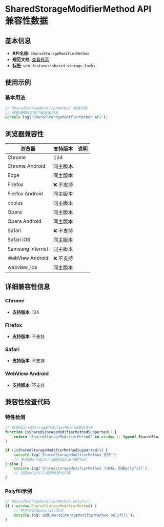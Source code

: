 # SharedStorageModifierMethod API 兼容性数据

## 基本信息

- **API名称**: `SharedStorageModifierMethod`
- **规范文档**: [查看规范](https://wicg.github.io/shared-storage/#sharedstoragemodifiermethod)
- **标签**: `web-features:shared-storage-locks`

## 使用示例

### 基本用法

```javascript
// SharedStorageModifierMethod 使用示例
// 请查阅MDN文档了解具体用法
console.log('SharedStorageModifierMethod API');
```

## 浏览器兼容性

| 浏览器 | 支持版本 | 说明 |
|--------|----------|------|
| Chrome | 134 |  |
| Chrome Android | 同主版本 |  |
| Edge | 同主版本 |  |
| Firefox | ❌ 不支持 |  |
| Firefox Android | 同主版本 |  |
| oculus | 同主版本 |  |
| Opera | 同主版本 |  |
| Opera Android | 同主版本 |  |
| Safari | ❌ 不支持 |  |
| Safari iOS | 同主版本 |  |
| Samsung Internet | 同主版本 |  |
| WebView Android | ❌ 不支持 |  |
| webview_ios | 同主版本 |  |

## 详细兼容性信息

### Chrome

- **支持版本**: 134

### Firefox

- **支持版本**: 不支持

### Safari

- **支持版本**: 不支持

### WebView Android

- **支持版本**: 不支持

## 兼容性检查代码

### 特性检测

```javascript
// 检查SharedStorageModifierMethod是否支持
function isSharedStorageModifierMethodSupported() {
    return 'SharedStorageModifierMethod' in window || typeof SharedStorageModifierMethod !== 'undefined';
}

if (isSharedStorageModifierMethodSupported()) {
    console.log('SharedStorageModifierMethod 支持');
    // 使用SharedStorageModifierMethod
} else {
    console.log('SharedStorageModifierMethod 不支持，需要polyfill');
    // 加载polyfill或使用替代方案
}
```

### Polyfill示例

```javascript
// SharedStorageModifierMethod polyfill
if (!window.SharedStorageModifierMethod) {
    // 在这里添加polyfill实现
    console.log('加载SharedStorageModifierMethod polyfill');
}
```

